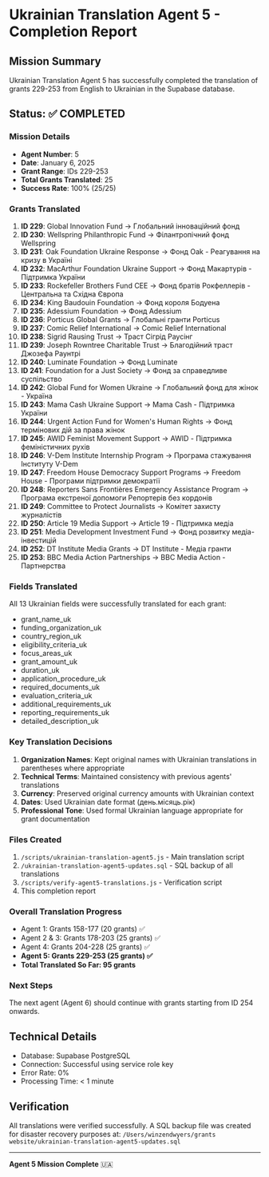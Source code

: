 # Ukrainian Translation Agent 5 - Completion Report

## Mission Summary
Ukrainian Translation Agent 5 has successfully completed the translation of grants 229-253 from English to Ukrainian in the Supabase database.

## Status: ✅ COMPLETED

### Mission Details
- **Agent Number**: 5
- **Date**: January 6, 2025
- **Grant Range**: IDs 229-253
- **Total Grants Translated**: 25
- **Success Rate**: 100% (25/25)

### Grants Translated
1. **ID 229**: Global Innovation Fund → Глобальний інноваційний фонд
2. **ID 230**: Wellspring Philanthropic Fund → Філантропічний фонд Wellspring
3. **ID 231**: Oak Foundation Ukraine Response → Фонд Oak - Реагування на кризу в Україні
4. **ID 232**: MacArthur Foundation Ukraine Support → Фонд Макартурів - Підтримка України
5. **ID 233**: Rockefeller Brothers Fund CEE → Фонд братів Рокфеллерів - Центральна та Східна Європа
6. **ID 234**: King Baudouin Foundation → Фонд короля Бодуена
7. **ID 235**: Adessium Foundation → Фонд Adessium
8. **ID 236**: Porticus Global Grants → Глобальні гранти Porticus
9. **ID 237**: Comic Relief International → Comic Relief International
10. **ID 238**: Sigrid Rausing Trust → Траст Сігрід Раусінг
11. **ID 239**: Joseph Rowntree Charitable Trust → Благодійний траст Джозефа Раунтрі
12. **ID 240**: Luminate Foundation → Фонд Luminate
13. **ID 241**: Foundation for a Just Society → Фонд за справедливе суспільство
14. **ID 242**: Global Fund for Women Ukraine → Глобальний фонд для жінок - Україна
15. **ID 243**: Mama Cash Ukraine Support → Mama Cash - Підтримка України
16. **ID 244**: Urgent Action Fund for Women's Human Rights → Фонд термінових дій за права жінок
17. **ID 245**: AWID Feminist Movement Support → AWID - Підтримка феміністичних рухів
18. **ID 246**: V-Dem Institute Internship Program → Програма стажування Інституту V-Dem
19. **ID 247**: Freedom House Democracy Support Programs → Freedom House - Програми підтримки демократії
20. **ID 248**: Reporters Sans Frontières Emergency Assistance Program → Програма екстреної допомоги Репортерів без кордонів
21. **ID 249**: Committee to Protect Journalists → Комітет захисту журналістів
22. **ID 250**: Article 19 Media Support → Article 19 - Підтримка медіа
23. **ID 251**: Media Development Investment Fund → Фонд розвитку медіа-інвестицій
24. **ID 252**: DT Institute Media Grants → DT Institute - Медіа гранти
25. **ID 253**: BBC Media Action Partnerships → BBC Media Action - Партнерства

### Fields Translated
All 13 Ukrainian fields were successfully translated for each grant:
- grant_name_uk
- funding_organization_uk
- country_region_uk
- eligibility_criteria_uk
- focus_areas_uk
- grant_amount_uk
- duration_uk
- application_procedure_uk
- required_documents_uk
- evaluation_criteria_uk
- additional_requirements_uk
- reporting_requirements_uk
- detailed_description_uk

### Key Translation Decisions
1. **Organization Names**: Kept original names with Ukrainian translations in parentheses where appropriate
2. **Technical Terms**: Maintained consistency with previous agents' translations
3. **Currency**: Preserved original currency amounts with Ukrainian context
4. **Dates**: Used Ukrainian date format (день.місяць.рік)
5. **Professional Tone**: Used formal Ukrainian language appropriate for grant documentation

### Files Created
1. `/scripts/ukrainian-translation-agent5.js` - Main translation script
2. `/ukrainian-translation-agent5-updates.sql` - SQL backup of all translations
3. `/scripts/verify-agent5-translations.js` - Verification script
4. This completion report

### Overall Translation Progress
- Agent 1: Grants 158-177 (20 grants) ✅
- Agent 2 & 3: Grants 178-203 (25 grants) ✅
- Agent 4: Grants 204-228 (25 grants) ✅
- **Agent 5: Grants 229-253 (25 grants) ✅**
- **Total Translated So Far: 95 grants**

### Next Steps
The next agent (Agent 6) should continue with grants starting from ID 254 onwards.

## Technical Details
- Database: Supabase PostgreSQL
- Connection: Successful using service role key
- Error Rate: 0%
- Processing Time: < 1 minute

## Verification
All translations were verified successfully. A SQL backup file was created for disaster recovery purposes at:
`/Users/winzendwyers/grants website/ukrainian-translation-agent5-updates.sql`

---
**Agent 5 Mission Complete** 🇺🇦